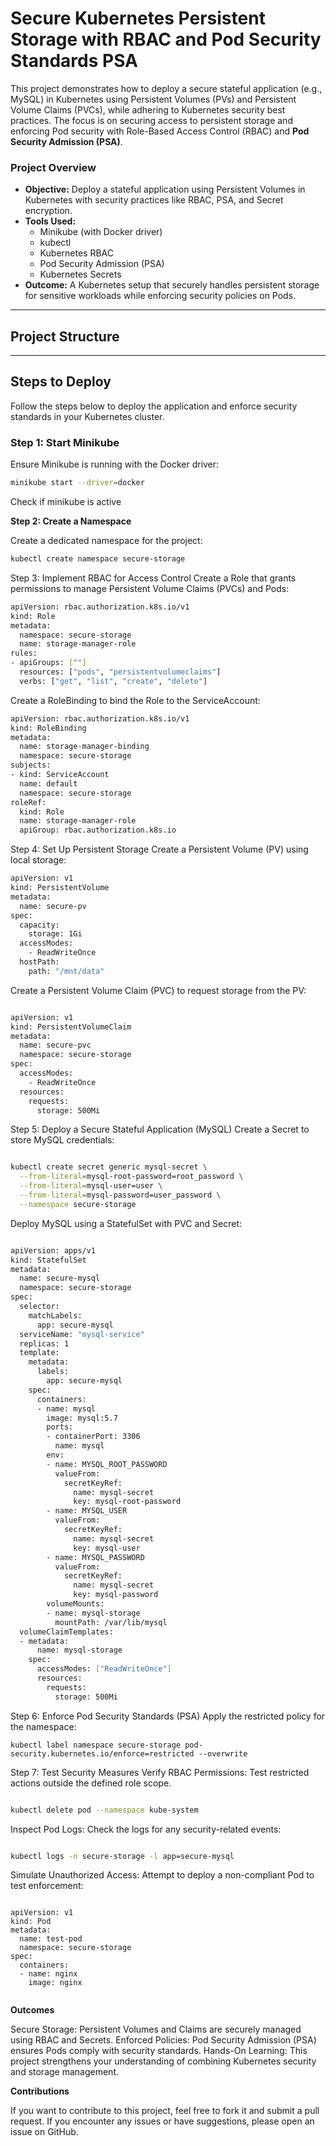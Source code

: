 # Secure Kubernetes Persistent Storage with RBAC and Pod Security Standards PSA

This project demonstrates how to deploy a secure stateful application (e.g., MySQL) in Kubernetes using Persistent Volumes (PVs) and Persistent Volume Claims (PVCs), while adhering to Kubernetes security best practices. The focus is on securing access to persistent storage and enforcing Pod security with Role-Based Access Control (RBAC) and **Pod Security Admission (PSA)**.

### **Project Overview**
- **Objective:** Deploy a stateful application using Persistent Volumes in Kubernetes with security practices like RBAC, PSA, and Secret encryption.
- **Tools Used:** 
  - Minikube (with Docker driver)
  - kubectl
  - Kubernetes RBAC
  - Pod Security Admission (PSA)
  - Kubernetes Secrets
- **Outcome:** A Kubernetes setup that securely handles persistent storage for sensitive workloads while enforcing security policies on Pods.

---

## **Project Structure**


---

## **Steps to Deploy**

Follow the steps below to deploy the application and enforce security standards in your Kubernetes cluster.

### **Step 1: Start Minikube**
Ensure Minikube is running with the Docker driver:

```bash
minikube start --driver=docker

```
Check if minikube is active

**Step 2: Create a Namespace**

Create a dedicated namespace for the project:

```bash
kubectl create namespace secure-storage

```
Step 3: Implement RBAC for Access Control
Create a Role that grants permissions to manage Persistent Volume Claims (PVCs) and Pods:

```bash
apiVersion: rbac.authorization.k8s.io/v1
kind: Role
metadata:
  namespace: secure-storage
  name: storage-manager-role
rules:
- apiGroups: [""]
  resources: ["pods", "persistentvolumeclaims"]
  verbs: ["get", "list", "create", "delete"]

```
Create a RoleBinding to bind the Role to the ServiceAccount:

```bash
apiVersion: rbac.authorization.k8s.io/v1
kind: RoleBinding
metadata:
  name: storage-manager-binding
  namespace: secure-storage
subjects:
- kind: ServiceAccount
  name: default
  namespace: secure-storage
roleRef:
  kind: Role
  name: storage-manager-role
  apiGroup: rbac.authorization.k8s.io

```
Step 4: Set Up Persistent Storage
Create a Persistent Volume (PV) using local storage:

```bash
apiVersion: v1
kind: PersistentVolume
metadata:
  name: secure-pv
spec:
  capacity:
    storage: 1Gi
  accessModes:
    - ReadWriteOnce
  hostPath:
    path: "/mnt/data"

```
Create a Persistent Volume Claim (PVC) to request storage from the PV:

```bash

apiVersion: v1
kind: PersistentVolumeClaim
metadata:
  name: secure-pvc
  namespace: secure-storage
spec:
  accessModes:
    - ReadWriteOnce
  resources:
    requests:
      storage: 500Mi

```
Step 5: Deploy a Secure Stateful Application (MySQL)
Create a Secret to store MySQL credentials:

```bash

kubectl create secret generic mysql-secret \
  --from-literal=mysql-root-password=root_password \
  --from-literal=mysql-user=user \
  --from-literal=mysql-password=user_password \
  --namespace secure-storage

```
Deploy MySQL using a StatefulSet with PVC and Secret:

```bash

apiVersion: apps/v1
kind: StatefulSet
metadata:
  name: secure-mysql
  namespace: secure-storage
spec:
  selector:
    matchLabels:
      app: secure-mysql
  serviceName: "mysql-service"
  replicas: 1
  template:
    metadata:
      labels:
        app: secure-mysql
    spec:
      containers:
      - name: mysql
        image: mysql:5.7
        ports:
        - containerPort: 3306
          name: mysql
        env:
        - name: MYSQL_ROOT_PASSWORD
          valueFrom:
            secretKeyRef:
              name: mysql-secret
              key: mysql-root-password
        - name: MYSQL_USER
          valueFrom:
            secretKeyRef:
              name: mysql-secret
              key: mysql-user
        - name: MYSQL_PASSWORD
          valueFrom:
            secretKeyRef:
              name: mysql-secret
              key: mysql-password
        volumeMounts:
        - name: mysql-storage
          mountPath: /var/lib/mysql
  volumeClaimTemplates:
  - metadata:
      name: mysql-storage
    spec:
      accessModes: ["ReadWriteOnce"]
      resources:
        requests:
          storage: 500Mi

```
Step 6: Enforce Pod Security Standards (PSA)
Apply the restricted policy for the namespace:

```
kubectl label namespace secure-storage pod-security.kubernetes.io/enforce=restricted --overwrite

```
Step 7: Test Security Measures
Verify RBAC Permissions: Test restricted actions outside the defined role scope.

```bash

kubectl delete pod --namespace kube-system

```
Inspect Pod Logs: Check the logs for any security-related events:

```bash 

kubectl logs -n secure-storage -l app=secure-mysql

```
Simulate Unauthorized Access: Attempt to deploy a non-compliant Pod to test enforcement:

```bah

apiVersion: v1
kind: Pod
metadata:
  name: test-pod
  namespace: secure-storage
spec:
  containers:
  - name: nginx
    image: nginx


```
**Outcomes**

Secure Storage: Persistent Volumes and Claims are securely managed using RBAC and Secrets.
Enforced Policies: Pod Security Admission (PSA) ensures Pods comply with security standards.
Hands-On Learning: This project strengthens your understanding of combining Kubernetes security and storage management.

**Contributions**

If you want to contribute to this project, feel free to fork it and submit a pull request. If you encounter any issues or have suggestions, please open an issue on GitHub.










